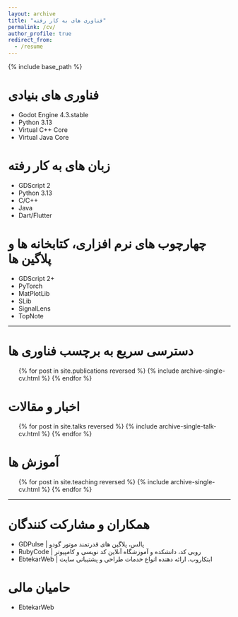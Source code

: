 ```yaml
---
layout: archive
title: "فناوری های به کار رفته"
permalink: /cv/
author_profile: true
redirect_from:
  - /resume
---
```


{% include base_path %}

فناوری های بنیادی
======
* Godot Engine 4.3.stable
* Python 3.13
* Virtual C++ Core
* Virtual Java Core

زبان های به کار رفته
======
* GDScript 2
* Python 3.13
* C/C++
* Java
* Dart/Flutter

چهارچوب های نرم افزاری، کتابخانه ها و پلاگین ها
======
* GDScript 2+
* PyTorch
* MatPlotLib
* SLib
* SignalLens
* TopNote

----

دسترسی سریع به برچسب فناوری ها
======
  <ul>{% for post in site.publications reversed %}
    {% include archive-single-cv.html %}
  {% endfor %}</ul>
  
اخبار و مقالات
======
  <ul>{% for post in site.talks reversed %}
    {% include archive-single-talk-cv.html  %}
  {% endfor %}</ul>
  
آموزش ها
======
  <ul>{% for post in site.teaching reversed %}
    {% include archive-single-cv.html %}
  {% endfor %}</ul>
  
----

همکاران و مشارکت کنندگان
======
* GDPulse | پالس، پلاگین های قدرتمند موتور گودو
* RubyCode | روبی کد، دانشکده و آموزشگاه آنلاین کد نویسی و کامپیوتر
* EbtekarWeb | ابتکاروب، ارائه دهنده انواع خدمات طراحی و پشتیبانی سایت

حامیان مالی
======
* EbtekarWeb
